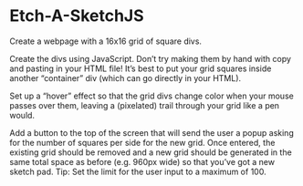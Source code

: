 # Etch-A-SketchJS

Create a webpage with a 16x16 grid of square divs.

Create the divs using JavaScript. Don’t try making them by hand with copy and pasting in your HTML file!
It’s best to put your grid squares inside another “container” div (which can go directly in your HTML).

Set up a “hover” effect so that the grid divs change color when your mouse passes over them, leaving a (pixelated) trail through your grid like a pen would.

Add a button to the top of the screen that will send the user a popup asking for the number of squares per side for the new grid. Once entered, the existing grid should be removed and a new grid should be generated in the same total space as before (e.g. 960px wide) so that you’ve got a new sketch pad. Tip: Set the limit for the user input to a maximum of 100. 
